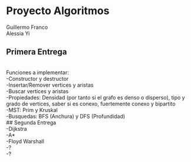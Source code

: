 # Proyecto Algoritmos
Guillermo Franco
<br/>
Alessia Yi
<br/>
## Primera Entrega
<br/>
Funciones a implementar:
<br/>
  -Constructor y destructor
  <br/>
  -Insertar/Remover vertices y aristas
  <br/>
  -Buscar vertices y aristas
  <br/>
  -Propiedades: Densidad (por tanto si el grafo es denso o disperso), tipo y grado de vertices, saber si es conexo, fuertemente conexo y bipartito
  <br/>
  -MST: Prim y Kruskal
  <br/>
  -Busquedas: BFS (Anchura) y DFS (Profundidad)
  <br/>
  ## Segunda Entrega
  <br/>
  -Dijkstra
  <br/>
  -A*
  <br/>
  -Floyd Warshall
   <br/>
  -?
   <br/>
  -?

